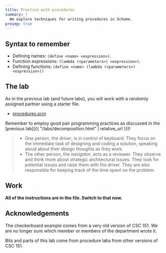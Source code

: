 ```yaml
---
title: Practice with procedures
summary: |
  We explore techniques for writing procedures in Scheme.
preimg: true
---
```


## Syntax to remember

*   Defining names: `(define <name> <expression>)`.
*   Function expressions: `(lambda (<parameters>) <expression>)`.
*   Defining functions: `(define <name> (lambda (<parameters>) <expression>))`

## The lab

As in the previous lab (and future labs), you will work with a randomly assigned
partner using a starter file.

* [procedures.scm](../code/labs/procedures.scm)


Remember to employ good pair programming practices as discussed in the [previous lab]({{ "/labs/decomposition.html" | relative_url }})!

> +   One person, the *driver*, is in control of keyboard.
>     They focus on the immediate task of designing and coding a solution, speaking aloud about their design thoughts as they work.
> +   The other person, the *navigator*, acts as a reviewer.
>     They observe and think more about strategic architectural issues.
>     They look for potential issues and raise them with the driver.
>     They are also responsible for keeping track of the time spent on the problem.

## Work

**All of the instructions are in the file.  Switch to that now.**

## Acknowledgements

The checkerboard example comes from a very old version of CSC 151.
We are no longer sure which member or members of the department wrote it.

Bits and parts of this lab come from procedure labs from other versions of CSC 151.
